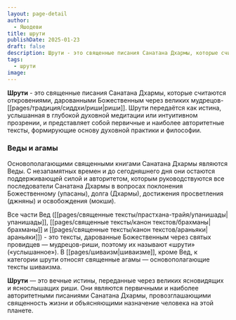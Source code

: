```yaml
---
layout: page-detail
author:
  - Яшодеви
title: шрути
publishDate: 2025-01-23
draft: false
description: Шрути - это священные писания Санатана Дхармы, которые считаются откровениями, дарованными Божественным через великих мудрецов-риши. Шрути передаётся как истина, услышанная в глубокой духовной медитации или интуитивном прозрении, и представляет собой первичные и наиболее авторитетные тексты, формирующие основу духовной практики и философии.
tags:
  - шрути
image:
---
```

**Шрути** - это священные писания Санатана Дхармы, которые считаются откровениями, дарованными Божественным через великих мудрецов-[[pages/традиция/сиддхи/риши|риши]]. Шрути передаётся как истина, услышанная в глубокой духовной медитации или интуитивном прозрении, и представляет собой первичные и наиболее авторитетные тексты, формирующие основу духовной практики и философии.

### Веды и агамы

Основополагающими священными книгами Санатана Дхармы являются Веды. С незапамятных времен и до сегодняшнего дня они остаются поддерживающей силой и авторитетом, которым руководствуются все последователи Санатана Дхармы в вопросах поклонения Божественному (упасаны), долга (Дхармы), достижения просветления (джняны) и освобождения (мокши).

Все части Вед ([[pages/священные тексты/прастхана-трайя/упанишады|упанишады]], [[pages/священные тексты/канон текстов/брахманы|брахманы]] и [[pages/священные тексты/канон текстов/араньяки|араньяки]]) - это тексты, дарованные Божественным через святых провидцев — мудрецов-риши, поэтому их называют «шрути» («услышанное»). В [[pages/шиваизм|шиваизме]], кроме Вед, к категории шрути относят священные агамы — основополагающие тексты шиваизма.

**Шрути** — это вечные истины, переданные через великих ясновидящих и яснослышащих риши. Они являются первичными и наиболее авторитетными писаниями Санатана Дхармы, провозглашающими священность жизни и объясняющими назначение человека на этой планете.